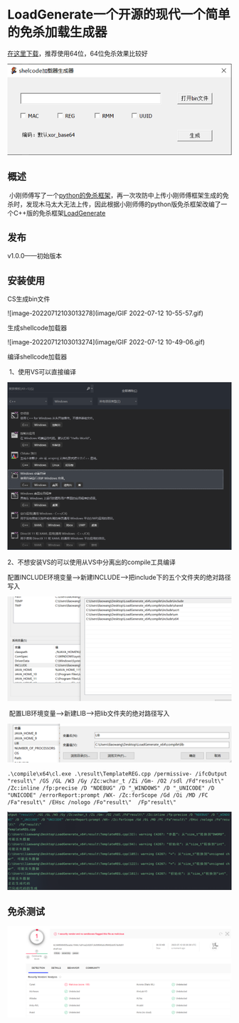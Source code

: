 # LoadGenerate一个开源的现代一个简单的免杀加载生成器

[在这里下载](https://github.com/l140w4n9/LoadGenerate/files/9088861/LoadGenerate_x64.zip)，推荐使用64位，64位免杀效果比较好

![image-20220712103013279](image/image-20220712103013279.png)

## 概述

​	小刚师傅写了一个[python的免杀框架](https://mp.weixin.qq.com/s/0ni8iNZyMgHle2LdgtQ8Lg)，再一次攻防中上传小刚师傅框架生成的免杀时，发现木马太大无法上传，因此根据小刚师傅的python版免杀框架改编了一个C++版的免杀框架[LoadGenerate](https://github.com/l140w4n9/LoadGenerate)

## 发布

v1.0.0——初始版本

## 安装使用

CS生成bin文件

![image-20220712103013278](image/GIF 2022-07-12 10-55-57.gif)

生成shellcode加载器

![image-20220712103013274](image/GIF 2022-07-12 10-49-06.gif)

编译shellcode加载器

​	1、使用VS可以直接编译

![image-20220712105822214](image/image-20220712105822214.png)

 2、不想安装VS的可以使用从VS中分离出的compile工具编译

​	配置INCLUDE环境变量——>新建INCLUDE——>把include下的五个文件夹的绝对路径写入

![image-20220712110825523](image/image-20220712110825523.png)

​	配置LIB环境变量——>新建LIB——>把lib文件夹的绝对路径写入

![image-20220712110930065](image/image-20220712110930065.png)

```
.\compile\x64\cl.exe .\result\TemplateREG.cpp /permissive- /ifcOutput "result\" /GS /GL /W3 /Gy /Zc:wchar_t /Zi /Gm- /O2 /sdl /Fd"result\" /Zc:inline /fp:precise /D "NDEBUG" /D "_WINDOWS" /D "_UNICODE" /D "UNICODE" /errorReport:prompt /WX- /Zc:forScope /Gd /Oi /MD /FC /Fa"result\" /EHsc /nologo /Fo"result\"  /Fp"result\"
```

![image-20220712111333303](image/image-20220712111333303.png)

## 免杀测试

![image-20220712112718014](image/image-20220712112718014.png)
